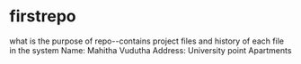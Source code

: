 # firstrepo
what is the purpose of repo--contains project files and history of each file in the system
Name: Mahitha Vudutha
Address: University point Apartments
